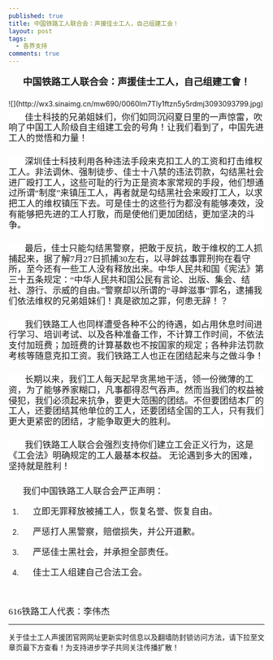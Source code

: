 ```yaml
---
published: true
title: 中国铁路工人联合会：声援佳士工人，自己组建工会！
layout: post
tags:
  - 各界支持
comments: true
---
```

<p class="zw-paragraph" style="line-height: 1.72083; text-align: center; margin-bottom: 13pt; margin-top: 13pt;" data-textformat="{&quot;ff&quot;:&quot;微软雅黑&quot;,&quot;fw&quot;:&quot;bold&quot;,&quot;fgc&quot;:&quot;rgb(0,0,0)&quot;,&quot;size&quot;:&quot;14.0&quot;}" data-keep-line-info="true" data-writer-border-info="{&quot;border-sides&quot;:[]}" data-doc-id="5379105000000020001"><span style="font-family: 微软雅黑; font-size: 14pt; font-weight: bold;">中国铁路工人联合会：声援佳士工人，自己组建工會！</span></p>
![](http://wx3.sinaimg.cn/mw690/0060lm7Tly1ftzn5y5rdmj3093093799.jpg)

<p class="zw-paragraph" style="line-height: 1.2; text-indent: 0.333333in; text-align: left; margin-bottom: 18.9pt; margin-top: 6.6pt; background-color: #ffffff;" data-textformat="{&quot;ff&quot;:&quot;华文仿宋&quot;,&quot;fgc&quot;:&quot;rgb(25,25,25)&quot;,&quot;size&quot;:&quot;10.5&quot;,&quot;bgc&quot;:&quot;rgb(255,255,255)&quot;}" data-window-control-info="true" data-writer-border-info="{&quot;border-sides&quot;:[]}"><span style="font-family: 华文仿宋; font-size: 13pt; color: #191919; background-color: #ffffff;">佳士科技的兄弟姐妹们，你们如同沉闷夏日里的一声惊雷，吹响了中国工人阶级自主组建工会的号角！让我们看到了，中国先进工人的觉悟和力量！</span></p>
<p class="zw-paragraph" style="line-height: 1.2; text-indent: 0.333333in; text-align: left; margin-bottom: 18.9pt; margin-top: 6.6pt; background-color: #ffffff;" data-textformat="{&quot;ff&quot;:&quot;华文仿宋&quot;,&quot;fgc&quot;:&quot;rgb(25,25,25)&quot;,&quot;size&quot;:&quot;10.5&quot;,&quot;bgc&quot;:&quot;rgb(255,255,255)&quot;}" data-window-control-info="true" data-writer-border-info="{&quot;border-sides&quot;:[]}"><span style="font-family: 华文仿宋; font-size: 13pt; color: #191919; background-color: #ffffff;">深圳佳士科技利用各种违法手段来克扣工人的工资和打击维权工人。非法调休、强制徒步、佳士十八禁的违法罚款，勾结黑社会进厂殴打工人，这些可耻的行为正是资本家常规的手段，他们想通过所谓&ldquo;制度&rdquo;来镇压工人，再者就是勾结黑社会来殴打工人，以求把工人的维权镇压下去。可是佳士的这些行为都没有能够凑效，没有能够把先进的工人打散，而是使他们更加团结，更加坚决的斗争。</span></p>
<p class="zw-paragraph" style="line-height: 1.2; text-indent: 0.333333in; text-align: left; margin-bottom: 18.9pt; margin-top: 6.6pt; background-color: #ffffff;" data-textformat="{&quot;ff&quot;:&quot;华文仿宋&quot;,&quot;fgc&quot;:&quot;rgb(25,25,25)&quot;,&quot;size&quot;:&quot;10.5&quot;,&quot;bgc&quot;:&quot;rgb(255,255,255)&quot;}" data-window-control-info="true" data-writer-border-info="{&quot;border-sides&quot;:[]}"><span style="font-family: 华文仿宋; font-size: 13pt; color: #191919; background-color: #ffffff;">最后，佳士只能勾结黑警察，把敢于反抗，敢于维权的工人抓捕起来，据了解7月2</span><span style="font-family: 华文仿宋; font-size: 13pt; color: #191919; background-color: #ffffff;">7</span><span style="font-family: 华文仿宋; font-size: 13pt; color: #191919; background-color: #ffffff;">日抓捕3</span><span style="font-family: 华文仿宋; font-size: 13pt; color: #191919; background-color: #ffffff;">0</span><span style="font-family: 华文仿宋; font-size: 13pt; color: #191919; background-color: #ffffff;">左右，以寻衅兹事罪刑拘在看守所，至今还有一些工人没有释放出来。</span><span style="font-family: 华文仿宋; font-size: 13pt; color: #191919; background-color: #ffffff;">中华人民共和国《宪法》第三十五条规定：&ldquo;中华人民共和国公民有言论、出版、集会、结社、游行、示威的自由。&rdquo;</span><span style="font-family: 华文仿宋; font-size: 13pt; color: #191919; background-color: #ffffff;">警察却以所谓的&ldquo;寻衅滋事&rdquo;罪名，逮捕我们依法维权的兄弟姐妹们！真是欲加之罪，何患无辞！？</span></p>
<p class="zw-paragraph" style="line-height: 1.2; text-indent: 0.333333in; text-align: left; margin-bottom: 18.9pt; margin-top: 6.6pt; background-color: #ffffff;" data-textformat="{&quot;ff&quot;:&quot;华文仿宋&quot;,&quot;fgc&quot;:&quot;rgb(25,25,25)&quot;,&quot;size&quot;:&quot;10.5&quot;,&quot;bgc&quot;:&quot;rgb(255,255,255)&quot;}" data-window-control-info="true" data-writer-border-info="{&quot;border-sides&quot;:[]}"><span style="font-family: 华文仿宋; font-size: 13pt; color: #191919; background-color: #ffffff;">我们铁路工人也同样遭受各种不公的待遇，如占用休息时间进行</span><span style="font-family: 华文仿宋; font-size: 13pt; color: #191919; background-color: #ffffff;">学习、培训</span><span style="font-family: 华文仿宋; font-size: 13pt; color: #191919; background-color: #ffffff;">考试、以及各种准备工作，不计算</span><span style="font-family: 华文仿宋; font-size: 13pt; color: #191919; background-color: #ffffff;">工作时间，不依法支付</span><span style="font-family: 华文仿宋; font-size: 13pt; color: #191919; background-color: #ffffff;">加班费；加班费的计算</span><span style="font-family: 华文仿宋; font-size: 13pt; color: #191919; background-color: #ffffff;">基数</span><span style="font-family: 华文仿宋; font-size: 13pt; color: #191919; background-color: #ffffff;">也不按国家的规定；各种非法罚款</span><span style="font-family: 华文仿宋; font-size: 13pt; color: #191919; background-color: #ffffff;">考核</span><span style="font-family: 华文仿宋; font-size: 13pt; color: #191919; background-color: #ffffff;">等</span><span style="font-family: 华文仿宋; font-size: 13pt; color: #191919; background-color: #ffffff;">随意克扣工资</span><span style="font-family: 华文仿宋; font-size: 13pt; color: #191919; background-color: #ffffff;">。我们铁路工人也正在团结起来与之做斗争！</span></p>
<p class="zw-paragraph" style="line-height: 1.2; text-indent: 0.333333in; text-align: left; margin-bottom: 18.9pt; margin-top: 6.6pt; background-color: #ffffff;" data-textformat="{&quot;ff&quot;:&quot;华文仿宋&quot;,&quot;fgc&quot;:&quot;rgb(25,25,25)&quot;,&quot;size&quot;:&quot;10.5&quot;,&quot;bgc&quot;:&quot;rgb(255,255,255)&quot;}" data-window-control-info="true" data-writer-border-info="{&quot;border-sides&quot;:[]}"><span style="font-family: 华文仿宋; font-size: 13pt; color: #191919; background-color: #ffffff;">长期以来，我们工人每天起早贪黑地干活，领一份微薄的工资，为了能够养家糊口，凡事都得忍气吞声。然而当我们的权益被侵犯，我们必须起来抗争，要更大范围的团结。不但要团结本厂的工人，还要团结其他单位的工人，还要团结全国的工人，只有我们更大更紧密的团结，才能争取更大的胜利。</span></p>
<p class="zw-paragraph" style="line-height: 1.2; text-indent: 0.333333in; text-align: left; margin-bottom: 18.9pt; margin-top: 6.6pt; background-color: #ffffff;" data-textformat="{&quot;ff&quot;:&quot;华文仿宋&quot;,&quot;fgc&quot;:&quot;rgb(25,25,25)&quot;,&quot;size&quot;:&quot;10.5&quot;,&quot;bgc&quot;:&quot;rgb(255,255,255)&quot;}" data-window-control-info="true" data-writer-border-info="{&quot;border-sides&quot;:[]}"><span style="font-family: 华文仿宋; font-size: 13pt; color: #191919; background-color: #ffffff;">我们铁路工人联合会</span><span style="font-family: 华文仿宋; font-size: 13pt; color: #191919; background-color: #ffffff;">强烈</span><span style="font-family: 华文仿宋; font-size: 13pt; color: #191919; background-color: #ffffff;">支</span><span style="font-family: 华文仿宋; font-size: 13pt; color: #191919; background-color: #ffffff;">持</span><span style="font-family: 华文仿宋; font-size: 13pt; color: #191919; background-color: #ffffff;">你们建立工会正义行为，这是《工会法》明确规定的工人</span><span style="font-family: 华文仿宋; font-size: 13pt; color: #191919; background-color: #ffffff;">最基本</span><span style="font-family: 华文仿宋; font-size: 13pt; color: #191919; background-color: #ffffff;">权益。</span><span style="font-family: 华文仿宋; font-size: 13pt; color: #191919; background-color: #ffffff;">&nbsp;</span><span style="font-family: 华文仿宋; font-size: 13pt; color: #191919; background-color: #ffffff;">无论遇到多大的困难，坚持就是胜利！</span></p>
<p class="zw-paragraph" style="line-height: 1.5; text-indent: 0.291667in;" data-textformat="{&quot;ff&quot;:&quot;华文仿宋&quot;,&quot;fgc&quot;:&quot;rgb(0,0,0)&quot;,&quot;size&quot;:&quot;10.5&quot;}" data-writer-border-info="{&quot;border-sides&quot;:[]}"><span style="font-family: 华文仿宋; font-size: 13pt; color: #191919; background-color: #ffffff;">我们中国铁路工人联合会严正声明：</span></p>
<ol style="list-style: outside none decimal;" data-list-id="1" data-list-format="{&quot;level5&quot;:{&quot;paraFormat&quot;:{&quot;textFormat&quot;:{&quot;ff&quot;:&quot;times new roman,liberation serif,serif&quot;,&quot;fgc&quot;:&quot;rgb(0,0,0)&quot;,&quot;size&quot;:&quot;10.0&quot;}},&quot;c&quot;:&quot;\u0005.&quot;,&quot;type&quot;:0,&quot;ltype&quot;:2,&quot;startsWith&quot;:1},&quot;level4&quot;:{&quot;paraFormat&quot;:{&quot;textFormat&quot;:{&quot;ff&quot;:&quot;times new roman,liberation serif,serif&quot;,&quot;fgc&quot;:&quot;rgb(0,0,0)&quot;,&quot;size&quot;:&quot;10.0&quot;}},&quot;c&quot;:&quot;\u0004)&quot;,&quot;type&quot;:0,&quot;ltype&quot;:4,&quot;startsWith&quot;:1},&quot;level7&quot;:{&quot;paraFormat&quot;:{&quot;textFormat&quot;:{&quot;ff&quot;:&quot;times new roman,liberation serif,serif&quot;,&quot;fgc&quot;:&quot;rgb(0,0,0)&quot;,&quot;size&quot;:&quot;10.0&quot;}},&quot;c&quot;:&quot;\u0007)&quot;,&quot;type&quot;:0,&quot;ltype&quot;:4,&quot;startsWith&quot;:1},&quot;level6&quot;:{&quot;paraFormat&quot;:{&quot;textFormat&quot;:{&quot;ff&quot;:&quot;times new roman,liberation serif,serif&quot;,&quot;fgc&quot;:&quot;rgb(0,0,0)&quot;,&quot;size&quot;:&quot;10.0&quot;}},&quot;c&quot;:&quot;\u0006.&quot;,&quot;type&quot;:0,&quot;ltype&quot;:0,&quot;startsWith&quot;:1},&quot;level8&quot;:{&quot;paraFormat&quot;:{&quot;textFormat&quot;:{&quot;ff&quot;:&quot;times new roman,liberation serif,serif&quot;,&quot;fgc&quot;:&quot;rgb(0,0,0)&quot;,&quot;size&quot;:&quot;10.0&quot;}},&quot;c&quot;:&quot;\b.&quot;,&quot;type&quot;:0,&quot;ltype&quot;:2,&quot;startsWith&quot;:1},&quot;level1&quot;:{&quot;paraFormat&quot;:{&quot;textFormat&quot;:{&quot;ff&quot;:&quot;times new roman,liberation serif,serif&quot;,&quot;fgc&quot;:&quot;rgb(0,0,0)&quot;,&quot;size&quot;:&quot;10.0&quot;}},&quot;c&quot;:&quot;\u0001)&quot;,&quot;type&quot;:0,&quot;ltype&quot;:4,&quot;startsWith&quot;:1},&quot;level0&quot;:{&quot;paraFormat&quot;:{&quot;textFormat&quot;:{&quot;ff&quot;:&quot;华文仿宋&quot;,&quot;fgc&quot;:&quot;rgb(25,25,25)&quot;,&quot;size&quot;:&quot;10.5&quot;}},&quot;c&quot;:&quot;\u0000.&quot;,&quot;type&quot;:0,&quot;ltype&quot;:0,&quot;startsWith&quot;:1},&quot;level3&quot;:{&quot;paraFormat&quot;:{&quot;textFormat&quot;:{&quot;ff&quot;:&quot;times new roman,liberation serif,serif&quot;,&quot;fgc&quot;:&quot;rgb(0,0,0)&quot;,&quot;size&quot;:&quot;10.0&quot;}},&quot;c&quot;:&quot;\u0003.&quot;,&quot;type&quot;:0,&quot;ltype&quot;:0,&quot;startsWith&quot;:1},&quot;level2&quot;:{&quot;paraFormat&quot;:{&quot;textFormat&quot;:{&quot;ff&quot;:&quot;times new roman,liberation serif,serif&quot;,&quot;fgc&quot;:&quot;rgb(0,0,0)&quot;,&quot;size&quot;:&quot;10.0&quot;}},&quot;c&quot;:&quot;\u0002.&quot;,&quot;type&quot;:0,&quot;ltype&quot;:2,&quot;startsWith&quot;:1}}" data-spl-bullet-format="{}">
<li>
<p class="zw-paragraph heading105" style="line-height: 1.5; text-align: justify; padding-left: 0.25in;" data-tabpoints="[{&quot;leader&quot;:&quot;0&quot;,&quot;id&quot;:&quot;0&quot;,&quot;align&quot;:&quot;0&quot;,&quot;point&quot;:&quot;0.21666666666666667in&quot;}]" data-header="105" data-textformat="{&quot;ff&quot;:&quot;华文仿宋&quot;,&quot;fgc&quot;:&quot;rgb(25,25,25)&quot;,&quot;size&quot;:&quot;10.5&quot;,&quot;bgc&quot;:&quot;rgb(255,255,255)&quot;}" data-hd-info="105" data-list-id="1" data-list-info="{&quot;id&quot;:1,&quot;l&quot;:0}" data-tab-info="[{&quot;leader&quot;:&quot;0&quot;,&quot;id&quot;:&quot;0&quot;,&quot;align&quot;:&quot;0&quot;,&quot;point&quot;:&quot;0.21666666666666667in&quot;}]" data-writer-border-info="{&quot;border-sides&quot;:[]}"><span style="font-family: 华文仿宋; font-size: 13pt; color: #191919; background-color: #ffffff;">立即无罪释放被捕工人，恢复名誉、恢复自由。</span></p>
</li>
<li>
<p class="zw-paragraph heading105" style="line-height: 1.5; text-align: justify; padding-left: 0.25in;" data-tabpoints="[{&quot;leader&quot;:&quot;0&quot;,&quot;id&quot;:&quot;0&quot;,&quot;align&quot;:&quot;0&quot;,&quot;point&quot;:&quot;0.21666666666666667in&quot;}]" data-header="105" data-textformat="{&quot;ff&quot;:&quot;华文仿宋&quot;,&quot;fgc&quot;:&quot;rgb(25,25,25)&quot;,&quot;size&quot;:&quot;10.5&quot;,&quot;bgc&quot;:&quot;rgb(255,255,255)&quot;}" data-hd-info="105" data-list-id="1" data-list-info="{&quot;id&quot;:1,&quot;l&quot;:0}" data-tab-info="[{&quot;leader&quot;:&quot;0&quot;,&quot;id&quot;:&quot;0&quot;,&quot;align&quot;:&quot;0&quot;,&quot;point&quot;:&quot;0.21666666666666667in&quot;}]" data-writer-border-info="{&quot;border-sides&quot;:[]}"><span style="font-family: 华文仿宋; font-size: 13pt; color: #191919; background-color: #ffffff;">严惩打人黑警察，赔偿损失，并公开道歉。</span></p>
</li>
<li>
<p class="zw-paragraph heading105" style="line-height: 1.5; text-align: justify; padding-left: 0.25in;" data-tabpoints="[{&quot;leader&quot;:&quot;0&quot;,&quot;id&quot;:&quot;0&quot;,&quot;align&quot;:&quot;0&quot;,&quot;point&quot;:&quot;0.21666666666666667in&quot;}]" data-header="105" data-textformat="{&quot;ff&quot;:&quot;华文仿宋&quot;,&quot;fgc&quot;:&quot;rgb(25,25,25)&quot;,&quot;size&quot;:&quot;10.5&quot;,&quot;bgc&quot;:&quot;rgb(255,255,255)&quot;}" data-hd-info="105" data-list-id="1" data-list-info="{&quot;id&quot;:1,&quot;l&quot;:0}" data-tab-info="[{&quot;leader&quot;:&quot;0&quot;,&quot;id&quot;:&quot;0&quot;,&quot;align&quot;:&quot;0&quot;,&quot;point&quot;:&quot;0.21666666666666667in&quot;}]" data-writer-border-info="{&quot;border-sides&quot;:[]}"><span style="font-family: 华文仿宋; font-size: 13pt; color: #191919; background-color: #ffffff;">严惩佳士黑社会，并承担全部责任。</span></p>
</li>
<li>
<p class="zw-paragraph heading105" style="line-height: 1.5; text-align: justify; padding-left: 0.25in;" data-tabpoints="[{&quot;leader&quot;:&quot;0&quot;,&quot;id&quot;:&quot;0&quot;,&quot;align&quot;:&quot;0&quot;,&quot;point&quot;:&quot;0.21666666666666667in&quot;}]" data-header="105" data-textformat="{&quot;ff&quot;:&quot;华文仿宋&quot;,&quot;fgc&quot;:&quot;rgb(25,25,25)&quot;,&quot;size&quot;:&quot;10.5&quot;,&quot;bgc&quot;:&quot;rgb(255,255,255)&quot;}" data-hd-info="105" data-list-id="1" data-list-info="{&quot;id&quot;:1,&quot;l&quot;:0}" data-tab-info="[{&quot;leader&quot;:&quot;0&quot;,&quot;id&quot;:&quot;0&quot;,&quot;align&quot;:&quot;0&quot;,&quot;point&quot;:&quot;0.21666666666666667in&quot;}]" data-writer-border-info="{&quot;border-sides&quot;:[]}"><span style="font-family: 华文仿宋; font-size: 13pt; color: #191919; background-color: #ffffff;">佳士工人组建</span><span style="font-family: 华文仿宋; font-size: 13pt; color: #191919; background-color: #ffffff;">自己合法</span><span style="font-family: 华文仿宋; font-size: 13pt; color: #191919; background-color: #ffffff;">工会</span><span style="font-family: 华文仿宋; font-size: 13pt; color: #191919; background-color: #ffffff;">。</span></p>
</li>
</ol>
<p class="zw-paragraph" style="line-height: 1.5; text-indent: 0.291667in;" data-tabpoints="[{&quot;leader&quot;:&quot;0&quot;,&quot;id&quot;:&quot;0&quot;,&quot;align&quot;:&quot;0&quot;,&quot;point&quot;:&quot;0.21666666666666667in&quot;}]" data-textformat="{&quot;ff&quot;:&quot;华文仿宋&quot;,&quot;fgc&quot;:&quot;rgb(25,25,25)&quot;,&quot;size&quot;:&quot;10.5&quot;,&quot;bgc&quot;:&quot;rgb(255,255,255)&quot;}" data-tab-info="[{&quot;leader&quot;:&quot;0&quot;,&quot;id&quot;:&quot;0&quot;,&quot;align&quot;:&quot;0&quot;,&quot;point&quot;:&quot;0.21666666666666667in&quot;}]" data-writer-border-info="{&quot;border-sides&quot;:[]}"><span class="EOP">&nbsp;</span></p>
<p><span style="font-family: 华文仿宋; font-size: 13pt; color: #191919; background-color: #ffffff;">616铁路工人代表：李伟杰</span></p>


---
关于佳士工人声援团官网网址更新实时信息以及翻墙防封锁访问方法，请下拉至文章页最下方查看！为支持进步学子共同关注传播扩散！
